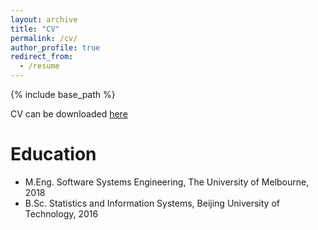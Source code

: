 ```yaml
---
layout: archive
title: "CV"
permalink: /cv/
author_profile: true
redirect_from:
  - /resume
---
```


{% include base_path %}

CV can be downloaded <a href="https://minghao-wu.github.io/files/cv/minghao-wu-cv-en.pdf"><u>here</u></a>

Education
======
* M.Eng. Software Systems Engineering, The University of Melbourne, 2018
* B.Sc. Statistics and Information Systems, Beijing University of Technology, 2016

